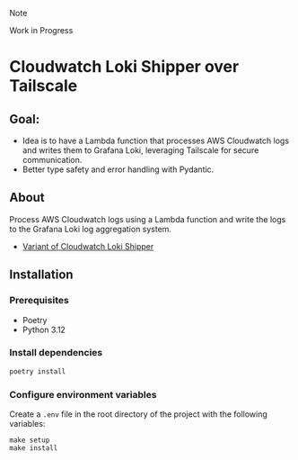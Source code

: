 > [!note]
> Work in Progress

# Cloudwatch Loki Shipper over Tailscale

## Goal:

- Idea is to have a Lambda function that processes AWS Cloudwatch logs and writes them to Grafana Loki, leveraging Tailscale for secure communication.
- Better type safety and error handling with Pydantic.

## About

Process AWS Cloudwatch logs using a Lambda function and write the logs to the Grafana Loki log aggregation system.

- [Variant of Cloudwatch Loki Shipper](https://github.com/roobert/cloudwatch-loki-shipper)

## Installation

### Prerequisites

- Poetry
- Python 3.12

### Install dependencies

```bash
poetry install
```

### Configure environment variables

Create a `.env` file in the root directory of the project with the following variables:

```env
make setup
make install
```
